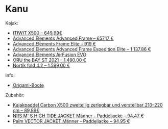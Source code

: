 Kanu
====

Kajak:

- [ITIWIT X500 – 649,99€
  ](https://www.decathlon.de/p/kajak-aufblasbar-drop-stitch-hochdruck-x500-1-sitzer/_/R-p-148573?mc=8403087)
- [Advanced Elements Advanced Frame  – 657,17 €
  ](https://www.arts-outdoors.de/advanced-elements-advanced-frame-tm-kajak-luftboot-red-grey?bt_product_attribute=78922&gclid=Cj0KCQjw6ZOIBhDdARIsAMf8YyGssE2BqFdzSxU_9KMRxTeBiD6kN6RlCyuvPJSH4bzFPuvF0VlPG7gaAssiEALw_wcB#/631-farbe-orange)
- [Advanced Elements Frame Elite – 919 €
  ](https://www.arts-outdoors.de/advanced-elements-frame-tm-elite-kajak-luftboot-red#/634-farbe-rot)
- [Advanced Elements Advanced Frame Expedition Elite – 1 137,86 €
  ](https://www.arts-outdoors.de/advanced-elements-advanced-frame-expedition-tm-elite-kajak-luftboot-ocean-blue#/638-farbe-blau)
- [Advanced Elements AirFusion EVO
  ](https://www.arts-outdoors.de/advanced-elements-airfusion-evo-1er-kajak-luftboot-orange#/631-farbe-orange)
- [ORU the BAY ST 2021 – 1.490,00 €
  ](https://www.chris-kayaks.de/shop/kayaks/the-bay-st/#cc-m-product-15967686322)
- [Nortik fold 4.2 – 1.599,00 €
  ](https://www.faltboot-onlineshop.de/fold-42_1)

Info:

- [Origami-Boote](https://www.faltboot.de/fileadmin/datenpool/Presse/2015_Test_Origami-Boote_kajakmagazin.pdf)

Zubehör:

- [Kajakpaddel Carbon X500 zweiteilig zerlegbar und verstellbar 210–220 cm – 89,99€
  ](https://www.decathlon.de/p/kajakpaddel-carbon-x500-zweiteilig-zerlegbar-und-verstellbar-210-220-cm/_/R-p-170906?mc=8403375)
- [NRS M' S HIGH TIDE JACKET Männer - Paddeljacke –  94,47 €
  ](https://www.globetrotter.de/nrs-paddeljacke-maenner-m-s-high-tide-jacket-olive-1224653/)
- [Palm VECTOR JACKET Männer - Paddeljacke – 94,95 €
  ](https://www.globetrotter.de/palm-paddeljacke-maenner-vector-jacket-red-1022313/)
